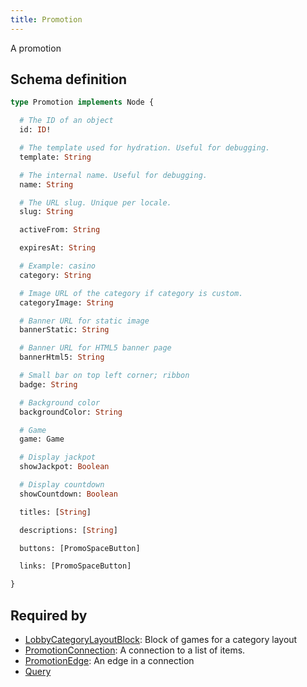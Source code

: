 ```yaml
---
title: Promotion
---
```


A promotion

## Schema definition
```graphql
type Promotion implements Node {

  # The ID of an object
  id: ID!

  # The template used for hydration. Useful for debugging.
  template: String

  # The internal name. Useful for debugging.
  name: String

  # The URL slug. Unique per locale.
  slug: String

  activeFrom: String

  expiresAt: String

  # Example: casino
  category: String

  # Image URL of the category if category is custom.
  categoryImage: String

  # Banner URL for static image
  bannerStatic: String

  # Banner URL for HTML5 banner page
  bannerHtml5: String

  # Small bar on top left corner; ribbon
  badge: String

  # Background color
  backgroundColor: String

  # Game
  game: Game

  # Display jackpot
  showJackpot: Boolean

  # Display countdown
  showCountdown: Boolean

  titles: [String]

  descriptions: [String]

  buttons: [PromoSpaceButton]

  links: [PromoSpaceButton]

}
```

## Required by
* [LobbyCategoryLayoutBlock](graphql/schema/lobbycategorylayoutblock.md): Block of games for a category layout
* [PromotionConnection](graphql/schema/promotionconnection.md): A connection to a list of items.
* [PromotionEdge](graphql/schema/promotionedge.md): An edge in a connection
* [Query](graphql/schema/query.md)
